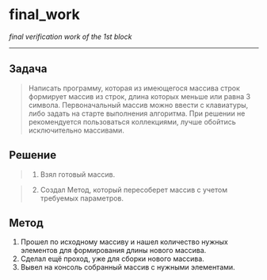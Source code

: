 # **final_work**
*final verification work of the 1st block*
___

## Задача

>Написать программу, которая из имеющегося массива строк формирует массив из строк, длина которых меньше или равна 3 символа. Первоначальный массив можно ввести с клавиатуры, либо задать на старте выполнения алгоритма. При решении не рекомендуется пользоваться коллекциями, лучше обойтись исключительно массивами.

## Решение

>1. Взял готовый массив.

>2. Создал Метод, который пересоберет массив с учетом требуемых параметров.

## **Метод**

1. Прошел по исходному массиву и нашел количество нужных элементов для формирования длины нового массива.
2.  Сделал ещё проход, уже для сборки нового  массива.
3. Вывел на консоль собранный массив с нужными элементами.

